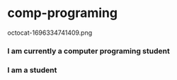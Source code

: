 # comp-programing
octocat-1696334741409.png
### I am currently a computer programing student
### I am a student
